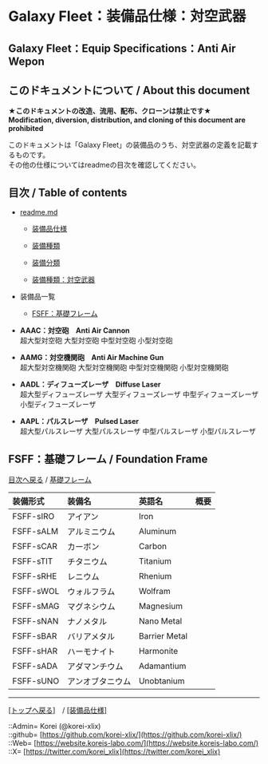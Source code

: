 # Galaxy Fleet：装備品仕様：対空武器

## Galaxy Fleet：Equip Specifications：Anti Air Wepon

## このドキュメントについて / About this document

**★このドキュメントの改造、流用、配布、クローンは禁止です★**  
    **Modification, diversion, distribution, and cloning of this document are prohibited**  
  
このドキュメントは「Galaxy Fleet」の装備品のうち、対空武器の定義を記載するものです。  
その他の仕様についてはreadmeの目次を確認してください。  





## 目次 / Table of contents

* [readme.md](/readme.md)
  * [装備品仕様](/equip/readme.md)
  * [装備種類](/strategypart/readme.md#aEquipKind)
  * [装備分類](/equip/readme.md#aEquipClass)

  * [装備種類：対空武器](/equip/readme.md#aAntiAirWepon)

* 装備品一覧
  * [FSFF：基礎フレーム](#aFoundationFrame)





* **AAAC：対空砲　Anti Air Cannon**  
超大型対空砲
大型対空砲
中型対空砲
小型対空砲


* **AAMG：対空機関砲　Anti Air Machine Gun**  
超大型対空機関砲
大型対空機関砲
中型対空機関砲
小型対空機関砲


* **AADL：ディフューズレーザ　Diffuse Laser**  
超大型ディフューズレーザ
大型ディフューズレーザ
中型ディフューズレーザ
小型ディフューズレーザ


* **AAPL：パルスレーザ　Pulsed Laser**  
超大型パルスレーザ
大型パルスレーザ
中型パルスレーザ
小型パルスレーザ












## FSFF：基礎フレーム / Foundation Frame

[目次へ戻る](#目次--table-of-contents) / [基礎フレーム](frame.md)  
  

|装備形式  |装備名  |英語名  |概要  |
|:--|:--|:--|:--|
|FSFF-sIRO  |アイアン          |Iron          |  |
|FSFF-sALM  |アルミニウム      |Aluminum      |  |
|FSFF-sCAR  |カーボン          |Carbon        |  |
|FSFF-sTIT  |チタニウム        |Titanium      |  |
|FSFF-sRHE  |レニウム          |Rhenium       |  |
|FSFF-sWOL  |ウォルフラム      |Wolfram       |  |
|FSFF-sMAG  |マグネシウム      |Magnesium     |  |
|FSFF-sNAN  |ナノメタル        |Nano Metal    |  |
|FSFF-sBAR  |バリアメタル      |Barrier Metal |  |
|FSFF-sHAR  |ハーモナイト      |Harmonite     |  |
|FSFF-sADA  |アダマンチウム    |Adamantium    |  |
|FSFF-sUNO  |アンオブタニウム  |Unobtanium    |  |
  










***
[[トップへ戻る]](/readme.md)　/
[[装備品仕様]](/equip/readme.md)  
  
::Admin= Korei (@korei-xlix)  
::github= [https://github.com/korei-xlix/](https://github.com/korei-xlix/)  
::Web= [https://website.koreis-labo.com/](https://website.koreis-labo.com/)  
::X= [https://twitter.com/korei_xlix](https://twitter.com/korei_xlix)  
